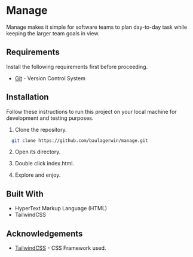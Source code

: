 
# Manage

Manage makes it simple for software teams to plan day-to-day task while keeping the larger team goals in view.
## Requirements

Install the following requirements first before proceeding.

- [Git](https://git-scm.com/) - Version Control System
## Installation

Follow these instructions to run this project on your local machine for development and testing purposes.

1. Clone the repository.

```bash
  git clone https://github.com/baulagerwin/manage.git
```

2. Open its directory.

3. Double click index.html.

4. Explore and enjoy.
## Built With
-   HyperText Markup Language (HTML)
-   TailwindCSS
## Acknowledgements

 - [TailwindCSS](https://tailwindcss.com/) - CSS Framework used.
